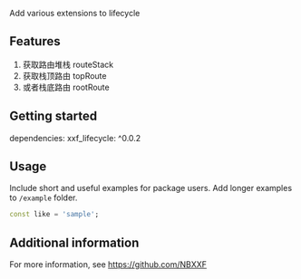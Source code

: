 <!--
This README describes the package. If you publish this package to pub.dev,
this README's contents appear on the landing page for your package.

For information about how to write a good package README, see the guide for
[writing package pages](https://dart.dev/tools/pub/writing-package-pages).

For general information about developing packages, see the Dart guide for
[creating packages](https://dart.dev/guides/libraries/create-packages)
and the Flutter guide for
[developing packages and plugins](https://flutter.dev/to/develop-packages).
-->

Add various extensions to lifecycle

## Features

1. 获取路由堆栈 routeStack
2. 获取栈顶路由 topRoute
3. 或者栈底路由 rootRoute

## Getting started

dependencies:
xxf_lifecycle: ^0.0.2

## Usage

Include short and useful examples for package users. Add longer examples
to `/example` folder.

```dart
const like = 'sample';
```

## Additional information

For more information, see https://github.com/NBXXF
